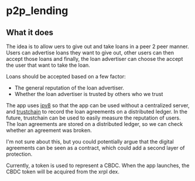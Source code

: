 # p2p_lending
## What it does
The idea is to allow uers to give out and take loans in a peer 2 peer manner. 
Users can advertise loans they want to give out, other users can then accept those loans and finally, the loan advertiser can choose the accept the user that want to take the loan.

Loans should be  accepted based on a few factor:
- The general reputation of the loan advertiser.
- Whether the loan advertiser is trusted by others who we trust


The app uses [ipv8](https://github.com/Tribler/kotlin-ipv8) so that the app can be used without a centralized server, and [trustchain](https://www.tudelft.nl/innovatie-impact/home-of-innovation/innovation-projects/trustchain) to record the loan agreements on a distributed ledger. In the future, trustchain can be used to easily measure the reputation of users. The loan agreements are stored on a distributed ledger, so we can check whether an agreement was broken.

I'm not sure about this, but you could potentially argue that the digital agreements can be seen as a contract, which could add a second layer of protection.

Currently, a token is used to represent a CBDC. When the app launches, the CBDC token will be acquired from the xrpl dex.
